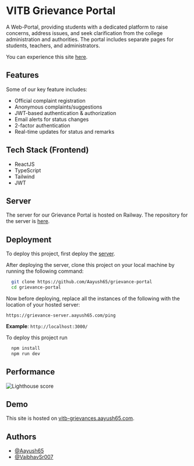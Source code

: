 
# VITB Grievance Portal

A Web-Portal, providing students with a dedicated platform to raise concerns, address issues, and seek clarification from the college administration and authorities. The portal includes separate pages for students, teachers, and administrators.

You can experience this site [here](vitb-grievances.aayush65.com).
## Features

Some of our key feature includes:

- Official complaint registration
- Anonymous complaints/suggestions
- JWT-based authentication & authorization
- Email alerts for status changes
- 2-factor authentication
- Real-time updates for status and remarks
## Tech Stack (Frontend)

- ReactJS
- TypeScript
- Tailwind
- JWT
## Server

The server for our Grievance Portal is hosted on Railway. The repository for the server is [here](https://github.com/Aayush65/grievance-server).
## Deployment

To deploy this project, first deploy the [server](https://github.com/Aayush65/grievance-server).

After deploying the server, clone this project on your local machine by running the following command:

```bash
  git clone https://github.com/Aayush65/grievance-portal
  cd grievance-portal
```

Now before deploying, replace all the instances of the following with the location of your hosted server:

`https://grievance-server.aayush65.com/ping`

**Example**: `http://localhost:3000/`

To deploy this project run

```bash
  npm install
  npm run dev
```

## Performance
![Lighthouse score](https://github.com/Aayush65/Grievance-Portal/assets/79572409/55b58564-de4b-4910-9d6f-6dcb299a6a3a)

## Demo

This site is hosted on [vitb-grievances.aayush65.com](https://vitb-grievances.aayush65.com).



## Authors

- [@Aayush65](https://www.github.com/Aayush65)
- [@VaibhavSr007](https://www.github.com/VaibhavSr007)

